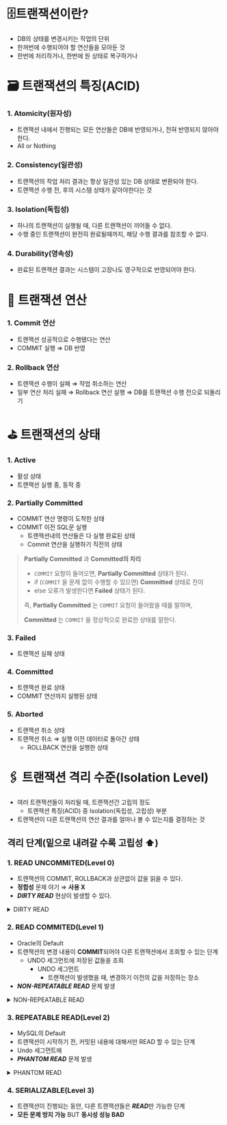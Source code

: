 # 🗄️트랜잭션이란?

- DB의 상태를 변경시키는 작업의 단위
- 한꺼번에 수행되어야 할 연산들을 모아둔 것
- 한번에 처리하거나, 한번에 원 상태로 복구하거나

# 🗃️ 트랜잭션의 특징(ACID)

### 1. Atomicity(원자성)

- 트랜잭션 내에서 진행되는 모든 연산들은 DB에 반영되거나, 전혀 반영되지 않아야한다.
- All or Nothing

### 2. Consistency(일관성)

- 트랜잭션의 작업 처리 결과는 항상 일관성 있는 DB 상태로 변환되야 한다.
- 트랜잭션 수행 전, 후의 시스템 상태가 같아야한다는 것

### 3. Isolation(독립성)

- 하나의 트랜잭션이 실행될 때, 다른 트랜잭션이 끼어들 수 없다.
- 수행 중인 트랜잭션이 완전히 완료될때까지, 해당 수행 결과를 참조할 수 없다.

### 4. Durability(영속성)

- 완료된 트랜잭션 결과는 시스템이 고장나도 영구적으로 반영되어야 한다.

# 🧮 트랜잭션 연산

### 1. Commit 연산

- 트랜잭션 성공적으로 수행됐다는 연산
- COMMIT 실행 ⇒ DB 반영

### 2. Rollback 연산

- 트랜잭션 수행이 실패 ⇒ 작업 취소하는 연산
- 일부 연산 처리 실패 ⇒ Rollback 연산 실행 ⇒ DB를 트랜잭션 수행 전으로 되돌리기

# ⛳ 트랜잭션의 상태

### 1. Active

- 활성 상태
- 트랜잭션 실행 중, 동작 중

### 2. Partially Committed

- COMMIT 연산 명령이 도착한 상태
- COMMIT 이전 SQL문 실행
    - 트랜잭션내의 연산들은 다 실행 완료된 상태
    - Commit 연산을 실행하기 직전의 상태

> **Partially Committed** 과 **Committed의 차리**
>
>
>
> - `COMMIT` 요청이 들어오면, **Partially Committed** 상태가 된다.
> - if (`COMMIT` 을 문제 없이 수행할 수 있으면) **Committed** 상태로 전이
> - else 오류가 발생한다면 **Failed** 상태가 된다.
>
> 즉, **Partially Committed** 는 `COMMIT` 요청이 들어왔을 때를 말하며,
>
> **Committed** 는 `COMMIT` 을 정상적으로 완료한 상태를 말한다.
>

### 3. Failed

- 트랜잭션 실패 상태

### 4. Committed

- 트랜잭션 완료 상태
- COMMIT 연산까지 실행된 상태

### 5. Aborted

- 트랜잭션 취소 상태
- 트랜잭션 취소 ⇒ 실행 이전 데이터로 돌아간 상태
    - ROLLBACK 연산을 실행한 상태

# 🖇️ 트랜잭션 격리 수준(Isolation Level)

- 여러 트랜잭션들이 처리될 때, 트랜잭션간 고립의 정도
    - 트랜잭션 특징(ACID) 중 Isolation(독립성, 고립성) 부분
- 트랜잭션이 다른 트랜잭션의 연산 결과를 얼마나 볼 수 있는지를 결정하는 것

## 격리 단계(밑으로 내려갈 수록 고립성 ⬆️)

### 1. READ UNCOMMITED(Level 0)

- 트랜잭션의 COMMIT, ROLLBACK과 상관없이 값을 읽을 수 있다.
- **정합성** 문제 야기 ⇒ **사용 X**
- ***DIRTY READ*** 현상이 발생할 수 있다.
<details>
<summary>DIRTY READ</summary>
<div markdown="1">

- 특정 트랜잭션 작업이 완료되지 않았지만 다른 트랜잭션에서 변경된 데이터를 읽는 상황

![dirtyread](https://velog.velcdn.com/images/shasha/post/27f8fb66-9f8c-4a16-a787-7715fb18ca38/image.png)
</div>
</details>
        


### 2. READ COMMITED(Level 1)

- Oracle의 Default
- 트랜잭션의 변경 내용이 **COMMIT**되어야 다른 트랜잭션에서 조회할 수 있는 단계
    - UNDO 세그먼트에 저장된 값들을 조회
        - UNDO 세그먼트
            - 트랜잭션이 발생했을 때, 변경하기 이전의 값을 저장하는 장소
- ***NON-REPEATABLE READ*** 문제 발생
<details>
<summary>NON-REPEATABLE READ</summary>
<div markdown="1">

- 트랜잭션에서 같은 쿼리 2번을 실행했으나 결과가 다른 현상
- 쿼리 호출 사이에 타 트랜잭션이 개입하여 ***일관성(ACID의 Consistency)*** 위반

![NonRepeatableRead](https://velog.velcdn.com/images/shasha/post/1efafadb-a1e1-421a-853b-dbb65e23349c/image.png)
</div>
</details>
        


### 3. REPEATABLE READ(Level 2)

- MySQL의 Default
- 트랜잭션이 시작하기 전, 커밋된 내용에 대해서만 READ 할 수 있는 단계
- Undo 세그먼트에
- ***PHANTOM READ*** 문제 발생
<details>
<summary>PHANTOM READ</summary>
<div markdown="1">

- 트랜잭션 시작할 때 읽었던 데이터에 존재하지 않다가 이후 다시 읽었을 때, 유령처럼 등장하는 현상
  - ***일관성(ACID의 Consistency)*** 위반
- 쿼리 호출 사이에 타 트랜잭션이 개입하여 ***일관성(ACID의 Consistency)*** 위반

![PhantomRead](https://velog.velcdn.com/images/shasha/post/68fecb14-c0e4-437a-8c45-9efc505aab00/image.png)

</div>
</details>
        


### 4. SERIALIZABLE(Level 3)

- 트랜잭션이 진행되는 동안, 다른 트랜잭션들은 ***READ***만 가능한 단계
- **모든 문제 방지 가능** BUT **동시성 성능 BAD**